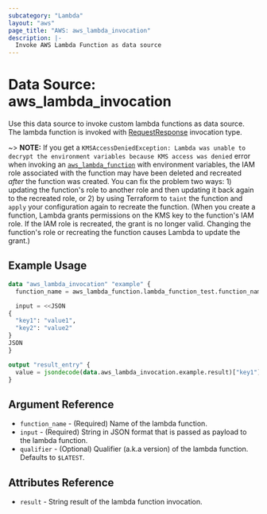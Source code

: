 ```yaml
---
subcategory: "Lambda"
layout: "aws"
page_title: "AWS: aws_lambda_invocation"
description: |-
  Invoke AWS Lambda Function as data source
---
```


# Data Source: aws_lambda_invocation

Use this data source to invoke custom lambda functions as data source.
The lambda function is invoked with [RequestResponse](https://docs.aws.amazon.com/lambda/latest/dg/API_Invoke.html#API_Invoke_RequestSyntax)
invocation type.

~> **NOTE:** If you get a `KMSAccessDeniedException: Lambda was unable to decrypt the environment variables because KMS access was denied` error when invoking an [`aws_lambda_function`](/docs/providers/aws/r/lambda_function.html) with environment variables, the IAM role associated with the function may have been deleted and recreated _after_ the function was created. You can fix the problem two ways: 1) updating the function's role to another role and then updating it back again to the recreated role, or 2) by using Terraform to `taint` the function and `apply` your configuration again to recreate the function. (When you create a function, Lambda grants permissions on the KMS key to the function's IAM role. If the IAM role is recreated, the grant is no longer valid. Changing the function's role or recreating the function causes Lambda to update the grant.)

## Example Usage

```terraform
data "aws_lambda_invocation" "example" {
  function_name = aws_lambda_function.lambda_function_test.function_name

  input = <<JSON
{
  "key1": "value1",
  "key2": "value2"
}
JSON
}

output "result_entry" {
  value = jsondecode(data.aws_lambda_invocation.example.result)["key1"]
}
```

## Argument Reference

* `function_name` - (Required) Name of the lambda function.
* `input` - (Required) String in JSON format that is passed as payload to the lambda function.
* `qualifier` - (Optional) Qualifier (a.k.a version) of the lambda function. Defaults
 to `$LATEST`.

## Attributes Reference

* `result` - String result of the lambda function invocation.

<!-- cache-key: cdktf-0.17.0-pre.15 input-a25bea4de0829f95daf03a443e908936b519b082dd94be7ebd9dd10d4ed1f74e -->